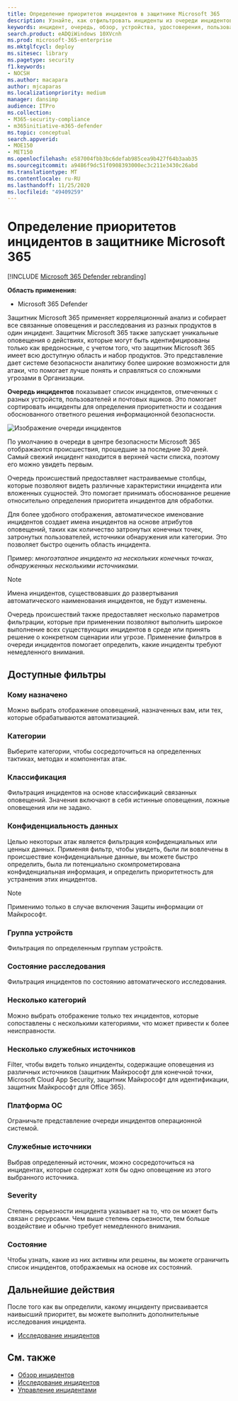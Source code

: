 ```yaml
---
title: Определение приоритетов инцидентов в защитнике Microsoft 365
description: Узнайте, как отфильтровать инциденты из очереди инцидентов в защитнике Microsoft 365
keywords: инцидент, очередь, обзор, устройства, удостоверения, пользователи, почтовый ящик, электронная почта, инциденты
search.product: eADQiWindows 10XVcnh
ms.prod: microsoft-365-enterprise
ms.mktglfcycl: deploy
ms.sitesec: library
ms.pagetype: security
f1.keywords:
- NOCSH
ms.author: macapara
author: mjcaparas
ms.localizationpriority: medium
manager: dansimp
audience: ITPro
ms.collection:
- M365-security-compliance
- m365initiative-m365-defender
ms.topic: conceptual
search.appverid:
- MOE150
- MET150
ms.openlocfilehash: e587004fbb3bc6defab985cea9b427f64b3aab35
ms.sourcegitcommit: a9486f9dc51f0908393000ec3c211e3430c26abd
ms.translationtype: MT
ms.contentlocale: ru-RU
ms.lasthandoff: 11/25/2020
ms.locfileid: "49409259"
---
```

# <a name="prioritize-incidents-in-microsoft-365-defender"></a>Определение приоритетов инцидентов в защитнике Microsoft 365

[!INCLUDE [Microsoft 365 Defender rebranding](../includes/microsoft-defender.md)]


**Область применения:**
- Microsoft 365 Defender



Защитник Microsoft 365 применяет корреляционный анализ и собирает все связанные оповещения и расследования из разных продуктов в один инцидент. Защитник Microsoft 365 также запускает уникальные оповещения о действиях, которые могут быть идентифицированы только как вредоносные, с учетом того, что защитник Microsoft 365 имеет всю доступную область и набор продуктов. Это представление дает системе безопасности аналитику более широкие возможности для атаки, что помогает лучше понять и справляться со сложными угрозами в Организации.


**Очередь инцидентов** показывает список инцидентов, отмеченных с разных устройств, пользователей и почтовых ящиков. Это помогает сортировать инциденты для определения приоритетности и создания обоснованного ответного решения информационной безопасности.


![Изображение очереди инцидентов](../../media/incidents-queue.png) 

По умолчанию в очереди в центре безопасности Microsoft 365 отображаются происшествия, прошедшие за последние 30 дней. Самый свежий инцидент находится в верхней части списка, поэтому его можно увидеть первым.

Очередь происшествий предоставляет настраиваемые столбцы, которые позволяют видеть различные характеристики инцидента или вложенных сущностей. Это помогает принимать обоснованное решение относительно определения приоритета инцидентов для обработки.

Для более удобного отображения, автоматическое именование инцидентов создает имена инцидентов на основе атрибутов оповещений, таких как количество затронутых конечных точек, затронутых пользователей, источники обнаружения или категории. Это позволяет быстро оценить область инцидента.

Пример: *многоэтапное инциденто на нескольких конечных точках, обнаруженных несколькими источниками.*

> [!NOTE]
> Имена инцидентов, существовавших до развертывания автоматического наименования инцидентов, не будут изменены.

Очередь происшествий также предоставляет несколько параметров фильтрации, которые при применении позволяют выполнить широкое выполнение всех существующих инцидентов в среде или принять решение о конкретном сценарии или угрозе. Применение фильтров в очереди инцидентов помогает определить, какие инциденты требуют немедленного внимания. 

## <a name="available-filters"></a>Доступные фильтры

### <a name="assigned-to"></a>Кому назначено
Можно выбрать отображение оповещений, назначенных вам, или тех, которые обрабатываются автоматизацией.

### <a name="categories"></a>Категории
Выберите категории, чтобы сосредоточиться на определенных тактиках, методах и компонентах атак. 

### <a name="classification"></a>Классификация
Фильтрация инцидентов на основе классификаций связанных оповещений. Значения включают в себя истинные оповещения, ложные оповещения или не задано.

### <a name="data-sensitivity"></a>Конфиденциальность данных
Целью некоторых атак является фильтрация конфиденциальных или ценных данных. Применяя фильтр, чтобы увидеть, были ли вовлечены в происшествие конфиденциальные данные, вы можете быстро определить, была ли потенциально скомпрометирована конфиденциальная информация, и определить приоритетность для устранения этих инцидентов.

>[!NOTE]
>Применимо только в случае включения Защиты информации от Майкрософт.

### <a name="device-group"></a>Группа устройств
Фильтрация по определенным группам устройств.

### <a name="investigation-state"></a>Состояние расследования
Фильтрация инцидентов по состоянию автоматического исследования. 

### <a name="multiple-categories"></a>Несколько категорий 
Можно выбрать отображение только тех инцидентов, которые сопоставлены с несколькими категориями, что может привести к более неисправности. 

### <a name="multiple-service-sources"></a>Несколько служебных источников 
Filter, чтобы видеть только инциденты, содержащие оповещения из различных источников (защитник Майкрософт для конечной точки, Microsoft Cloud App Security, защитник Майкрософт для идентификации, защитник Майкрософт для Office 365).

### <a name="os-platform"></a>Платформа ОС
Ограничьте представление очереди инцидентов операционной системой.

### <a name="service-sources"></a>Служебные источники
Выбрав определенный источник, можно сосредоточиться на инцидентах, которые содержат хотя бы одно оповещение из этого выбранного источника. 

### <a name="severity"></a>Severity
Степень серьезности инцидента указывает на то, что он может быть связан с ресурсами. Чем выше степень серьезности, тем больше воздействие и обычно требует немедленного внимания. 

### <a name="status"></a>Состояние
Чтобы узнать, какие из них активны или решены, вы можете ограничить список инцидентов, отображаемых на основе их состояний.




## <a name="next-steps"></a>Дальнейшие действия
После того как вы определили, какому инциденту присваивается наивысший приоритет, вы можете выполнить дополнительные исследования инцидента.
- [Исследование инцидентов](investigate-incidents.md)


## <a name="see-also"></a>См. также
- [Обзор инцидентов](incidents-overview.md)
- [Исследование инцидентов](investigate-incidents.md)
- [Управление инцидентами](manage-incidents.md)
